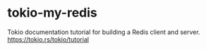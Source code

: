# tokio-my-redis
Tokio documentation tutorial for building a Redis client and server.
https://tokio.rs/tokio/tutorial
